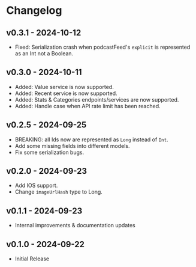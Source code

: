# Changelog

## v0.3.1 - 2024-10-12

- Fixed: Serialization crash when podcastFeed's `explicit` is represented as an Int not a Boolean.

## v0.3.0 - 2024-10-11

- Added: Value service is now supported.
- Added: Recent service is now supported.
- Added: Stats & Categories endpoints/services are now supported.
- Added: Handle case when API rate limit has been reached.

## v0.2.5 - 2024-09-25

- BREAKING: all Ids now are represented as `Long` instead of `Int`.
- Add some missing fields into different models.
- Fix some serialization bugs.

## v0.2.0 - 2024-09-23

- Add IOS support.
- Change `imageUrlHash` type to Long.

## v0.1.1 - 2024-09-23

- Internal improvements & documentation updates

## v0.1.0 - 2024-09-22

- Initial Release